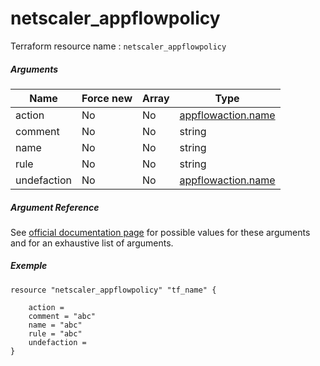 # netscaler_appflowpolicy

Terraform resource name : ```netscaler_appflowpolicy```

##### Arguments

| Name | Force new | Array | Type |
|----|----|----|----|
|action|No|No|[appflowaction.name](/doc/resources/appflowaction.md)|
|comment|No|No|string|
|name|No|No|string|
|rule|No|No|string|
|undefaction|No|No|[appflowaction.name](/doc/resources/appflowaction.md)|

##### Argument Reference

See [official documentation page](https://developer-docs.citrix.com/projects/netscaler-nitro-api/en/11.0/configuration/appflow/appflowpolicy/appflowpolicy/) for possible values for these arguments and for an exhaustive list of arguments.

##### Exemple

```
resource "netscaler_appflowpolicy" "tf_name" {

    action = 
    comment = "abc"
    name = "abc"
    rule = "abc"
    undefaction = 
}
```

